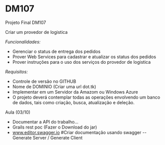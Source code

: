 # DM107
Projeto Final DM107

Criar um provedor de logistica

_Funcionalidades:_
* Gerenciar o status de entrega dos pedidos
* Prover Web Services para cadastrar e atualizar os status dos pedidos
* Prover instruções para o uso dos serviços do provedor de logistica

_Requisitos:_
* Controle de versão no GITHUB
* Nome de DOMINIO (Criar uma url dot.tk)
* Implementar em um Servidor da Amazom ou Windows Azure
* O projeto deverá contemplar todas as operações envolvendo um banco de dados, tais
como criação, busca, atualização e deleção.

Aula (03/10)
 - Documentar a API do trabalho...
 - Grails rest poc (Fazer o Download do jar)
 - www.editor.swagger.io #Criar documentação usando swagger
 -- Generate Server / Generate Client
